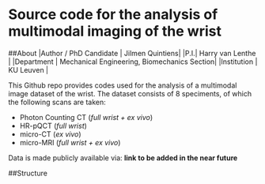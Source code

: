 # Source code for the analysis of multimodal imaging of the wrist

##About
|Author / PhD Candidate | Jilmen Quintiens|
|P.I.| Harry van Lenthe |
|Department | Mechanical Engineering, Biomechanics Section|
|Institution | KU Leuven |

This Github repo provides codes used for the analysis of a multimodal image dataset of the wrist.
The dataset consists of 8 speciments, of which the following scans are taken:
- Photon Counting CT (*full wrist + ex vivo*)
- HR-pQCT (*full wrist*)
- micro-CT (*ex vivo*)
- micro-MRI (*full wrist + ex vivo*)

Data is made publicly available via: **link to be added in the near future**

##Structure